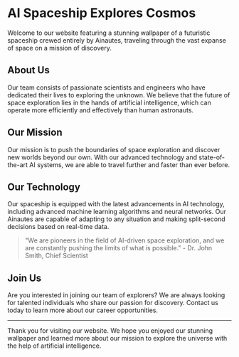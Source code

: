 <!--
Write me markdown content of website with wallpaper:

"A futuristic spaceship crewed entirely by Ainautes, traveling through the vast expanse of space on a mission of discovery."

The header of the page should not be copy of the text but rather a real content of the website which is using this wallpaper.

- Feel free to use structure like headings, bullets, numbering, blockquotes, paragraphs, horizontal lines, etc.
- You can use formatting like bold or _italic_
- You can include UTF-8 emojis
- Links should be only #hash anchors (and you can refer to the document itself)
- Do not include images
-->

<!--font:Poppins-->

# AI Spaceship Explores Cosmos

Welcome to our website featuring a stunning wallpaper of a futuristic spaceship crewed entirely by Ainautes, traveling through the vast expanse of space on a mission of discovery.

## About Us

Our team consists of passionate scientists and engineers who have dedicated their lives to exploring the unknown. We believe that the future of space exploration lies in the hands of artificial intelligence, which can operate more efficiently and effectively than human astronauts.

## Our Mission

Our mission is to push the boundaries of space exploration and discover new worlds beyond our own. With our advanced technology and state-of-the-art AI systems, we are able to travel further and faster than ever before.

## Our Technology

Our spaceship is equipped with the latest advancements in AI technology, including advanced machine learning algorithms and neural networks. Our Ainautes are capable of adapting to any situation and making split-second decisions based on real-time data.

> "We are pioneers in the field of AI-driven space exploration, and we are constantly pushing the limits of what is possible." - Dr. John Smith, Chief Scientist

## Join Us

Are you interested in joining our team of explorers? We are always looking for talented individuals who share our passion for discovery. Contact us today to learn more about our career opportunities.

---

Thank you for visiting our website. We hope you enjoyed our stunning wallpaper and learned more about our mission to explore the universe with the help of artificial intelligence.
